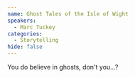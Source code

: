 ```yaml
---
name: Ghost Tales of the Isle of Wight
speakers:
  - Marc Tuckey
categories:
  - Storytelling
hide: false
---
```


You do believe in ghosts, don't you...?